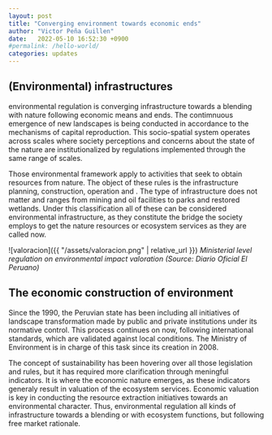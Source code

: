```yaml
---
layout: post
title: "Converging environment towards economic ends"
author: "Victor Peña Guillen"
date:   2022-05-10 16:52:30 +0900
#permalink: /hello-world/
categories: updates
---
```


## (Environmental) infrastructures

environmental regulation is converging infrastructure towards a blending with nature following economic means and ends.
The contimnuous emergence of new landscapes is being conducted in accordance to the mechanisms of capital reproduction. This socio-spatial system operates across scales where society perceptions and concerns about the state of the nature are institutionalized by regulations implemented through the same range of scales.

Those environmental framework apply to activities that seek to obtain resources from nature. The object of these rules is the infrastructure planning, construction, operation and .
The type of infrastructure does not matter and ranges from mining and oil facilities to parks and restored wetlands. Under this classification all of these can be considered environmental infrastructure, as they constitute the bridge the society employs to get the nature resources or ecosystem services as they are called now.

![valoracion]({{ "/assets/valoracion.png" | relative_url }})
*Ministerial level regulation on environmental impact valoration (Source: Diario Oficial El Peruano)*

## The economic construction of environment

Since the 1990, the Peruvian state has been including all initiatives of landscape transformation made by public and private institutions under its normative control. This process continues on now, following international standards, which are validated against local conditions. The Ministry of Environment is in charge of this task since its creation in 2008.

The concept of sustainability has been hovering over all those legislation and rules, but it has required more clarification through meningful indicators. It is where the economic nature emerges, as these indicators generaly result in valuation of the ecosystem services. Economic valuation is key in conducting the resource extraction initiatives towards an environmental character. Thus, environmental regulation all kinds of infrastructure towards a blending or with ecosystem functions, but following free market rationale.

